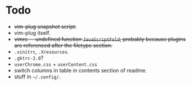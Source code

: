 # Todo

- ~~vim-plug snapshot script.~~
- vim-plug itself.
- ~~vimrc -- undefined function `JavaScriptFold`, probably because plugins are
  referenced after the filetype section.~~
- `.xinitrc`, `.Xresources`.
- `.gktrc-2.0`?
- `userChrome.css` + `userContent.css`
- switch columns in table in contents section of readme.
- stuff in `~/.config/`.
